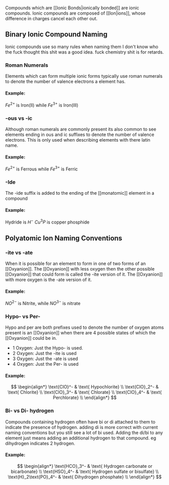 Compounds which are [[Ionic Bonds|ionically bonded]] are ionic compounds.  Ionic compounds are composed of [[Ion|ions]], whose difference in charges cancel each other out. 
## Binary Ionic Compound Naming
Ionic compounds use so many rules when naming them I don't know who the fuck thought this shit was a good idea. fuck chemistry shit is for retards.

### Roman Numerals
Elements which can form multiple ionic forms typically use roman numerals to denote the number of valence electrons a element has.
#### Example:
$Fe^{2+} \text{ is Iron(II) while } Fe^{3+}\text{ is Iron(III)}$ 

### -ous vs -ic
Although roman numerals are commonly present its also common to see elements ending in ous and ic suffixes to denote the number of valence electrons. This is only used when describing elements with there latin name. 
#### Example:
$Fe^{2+} \text{ is Ferrous while }Fe^{3+}\text{ is Ferric}$

### -Ide
The -ide suffix is added to the ending of the [[monatomic]] element in a compound
#### Example:
$\text{Hydride is } H^-$
$Cu^3P \text{ is copper phosphide}$

## Polyatomic Ion Naming Conventions
### -ite vs -ate
When it is possible for an element to form in one of two forms of an [[Oxyanion]]. The [[Oxyanion]] with less oxygen then the other possible [[Oxyanion]] that could form is called the -ite version of it. The [[Oxyanion]] with more oxygen is the -ate version of it. 
#### Example:
$NO^{2-} \text{ is Nitrite, while } NO^{3-} \text{ is nitrate}$

### Hypo- vs Per-
Hypo and per are both prefixes used to denote the number of oxygen atoms present is an [[Oxyanion]] when there are 4 possible states of which the [[Oxyanion]] could be in.
* 1 Oxygen: Just the Hypo- is used.
* 2 Oxygen: Just the -ite is used
* 3 Oxygen: Just the -ate is used
* 4 Oxygen: Just the Per- is used
#### Example:
$$
\begin{align*}
\text{ClO}^- & \text{ Hypochlorite} \\
\text{ClO}_2^- & \text{ Chlorite} \\
\text{ClO}_3^- & \text{ Chlorate} \\
\text{ClO}_4^- & \text{ Perchlorate} \\
\end{align*}
$$

### Bi- vs Di- hydrogen
Compounds containing hydrogen often have bi or di attached to them to indicate the presence of hydrogen. adding di is more correct with current naming conventions but you still see a lot of bi used. Adding the di/bi to any element just means adding an additional hydrogen to that compound. eg dihydrogen indicates 2 hydrogen. 
#### Example:
$$
\begin{align*}
\text{HCO}_3^- & \text{ Hydrogen carbonate or bicarbonate} \\
\text{HSO}_4^- & \text{ Hydrogen sulfate or bisulfate} \\
\text{H}_2\text{PO}_4^- & \text{ Dihydrogen phosphate} \\
\end{align*}
$$
